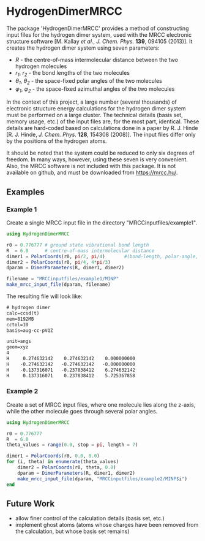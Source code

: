 # HydrogenDimerMRCC

The package 'HydrogenDimerMRCC' provides a method of constructing input files for the hydrogen dimer system, used with the MRCC electronic structure software [M. Kallay *et al.*, *J. Chem. Phys.* **139**, 094105 (2013)]. It creates the hydrogen dimer system using seven parameters:

- *R* - the centre-of-mass intermolecular distance between the two hydrogen molecules
- *r<sub>1</sub>*, *r<sub>2</sub>* - the bond lengths of the two molecules
- *&theta;<sub>1</sub>*, *&theta;<sub>2</sub>* - the space-fixed polar angles of the two molecules
- *&phi;<sub>1</sub>*, *&phi;<sub>2</sub>* - the space-fixed azimuthal angles of the two molecules

In the context of this project, a large number (several thousands) of electronic structure energy calculations for the hydrogen dimer system must be performed on a large cluster. The technical details (basis set, memory usage, etc.) of the input files are, for the most part, identical. These details are hard-coded based on calculations done in a paper by R. J. Hinde [R. J. Hinde, *J. Chem. Phys.* **128**, 154308 (2008)]. The input files differ only by the positions of the hydrogen atoms.

It should be noted that the system could be reduced to only six degrees of freedom. In many ways, however, using these seven is very convenient. Also, the MRCC software is not included with this package. It is not available on github, and must be downloaded from https://mrcc.hu/.

## Examples

### Example 1

Create a single MRCC input file in the directory "MRCCinputfiles/example1".
```Julia
using HydrogenDimerMRCC

r0 = 0.776777 # ground state vibrational bond length
R  = 6.0      # centre-of-mass intermolecular distance
dimer1 = PolarCoords(r0, pi/2, pi/4)       #(bond-length, polar-angle, azi-angle)
dimer2 = PolarCoords(r0, pi/4, 4*pi/3)
dparam = DimerParameters(R, dimer1, dimer2)

filename = "MRCCinputfiles/example1/MINP"
make_mrcc_input_file(dparam, filename)
```

The resulting file will look like:

```txt
# hydrogen dimer
calc=ccsd(t)
mem=8192MB
cctol=10
basis=aug-cc-pVQZ

unit=angs
geom=xyz
4
H     0.274632142    0.274632142    0.000000000
H    -0.274632142   -0.274632142   -0.000000000
H    -0.137316071   -0.237838412    6.274632142
H     0.137316071    0.237838412    5.725367858
```

### Example 2

Create a set of MRCC input files, where one molecule lies along the z-axis, while the other molecule goes through several polar angles.
```Julia
using HydrogenDimerMRCC

r0 = 0.776777
R  = 6.0
theta_values = range(0.0, stop = pi, length = 7)

dimer1 = PolarCoords(r0, 0.0, 0.0)
for (i, theta) in enumerate(theta_values)
	dimer2 = PolarCoords(r0, theta, 0.0)
	dparam = DimerParameters(R, dimer1, dimer2)
	make_mrcc_input_file(dparam, "MRCCinputfiles/example2/MINP$i")
end
```

## Future Work

- allow finer control of the calculation details (basis set, etc.)
- implement ghost atoms (atoms whose charges have been removed from the calculation, but whose basis set remains)
